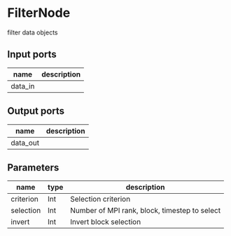 FilterNode
==========
filter data objects

Input ports
-----------
|name|description|
|-|-|
|data_in||

Output ports
------------
|name|description|
|-|-|
|data_out||

Parameters
----------
|name|type|description|
|-|-|-|
|criterion|Int|Selection criterion|
|selection|Int|Number of MPI rank, block, timestep to select|
|invert|Int|Invert block selection|

